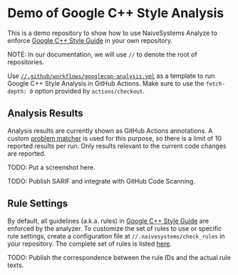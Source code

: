 # Demo of Google C++ Style Analysis

This is a demo repository to show how to use NaiveSystems Analyze to enforce
[Google C++ Style Guide](https://google.github.io/styleguide/cppguide.html)
in your own repository.

NOTE:
In our documentation, we will use `//` to denote the root of repositories.

Use [`//.github/workflows/googlecpp-analysis.yml`](https://github.com/naivesystems/googlecpp-demo/blob/main/.github/workflows/googlecpp-analysis.yml)
as a template to run Google C++ Style Analysis in GitHub Actions. Make sure
to use the `fetch-depth: 0` option provided by `actions/checkout`.

## Analysis Results

Analysis results are currently shown as GitHub Actions annotations. A custom
[problem matcher](https://github.com/naivesystems/googlecpp-image/blob/main/matcher.json)
is used for this purpose, so there is a limit of 10 reported results per run.
Only results relevant to the current code changes are reported.

TODO:
Put a screenshot here.

TODO:
Publish SARIF and integrate with GitHub Code Scanning.

## Rule Settings

By default, all guidelines (a.k.a. rules) in [Google C++ Style Guide](https://google.github.io/styleguide/cppguide.html)
are enforced by the analyzer. To customize the set of rules to use or specific
rule settings, create a configuration file at `//.naivesystems/check_rules` in
your repository. The complete set of rules is listed [here](https://github.com/naivesystems/googlecpp-image/blob/main/google_cpp.check_rules.txt).

TODO:
Publish the correspondence between the rule IDs and the actual rule texts.
